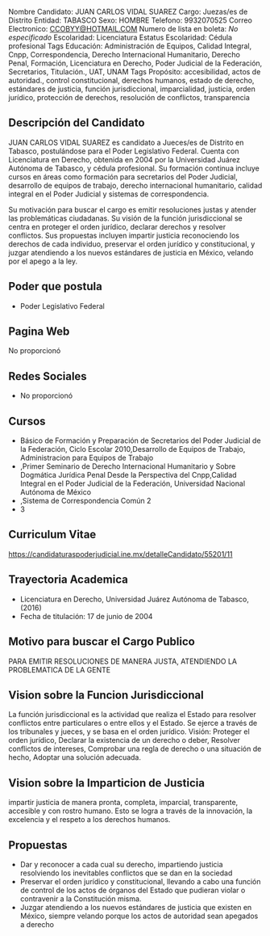 Nombre Candidato: JUAN CARLOS VIDAL SUAREZ
Cargo: Juezas/es de Distrito
Entidad: TABASCO
Sexo: HOMBRE
Telefono: 9932070525
Correo Electronico: CCOBYY@HOTMAIL.COM
Numero de lista en boleta: *No especificado*
Escolaridad: Licenciatura
Estatus Escolaridad: Cédula profesional
Tags Educación: Administración de Equipos, Calidad Integral, Cnpp, Correspondencia, Derecho Internacional Humanitario, Derecho Penal, Formación, Licenciatura en Derecho, Poder Judicial de la Federación, Secretarios, Titulación., UAT, UNAM
Tags Propósito: accesibilidad, actos de autoridad., control constitucional, derechos humanos, estado de derecho, estándares de justicia, función jurisdiccional, imparcialidad, justicia, orden jurídico, protección de derechos, resolución de conflictos, transparencia


## Descripción del Candidato 

JUAN CARLOS VIDAL SUAREZ es candidato a Jueces/es de Distrito en Tabasco, postulándose para el Poder Legislativo Federal. Cuenta con Licenciatura en Derecho, obtenida en 2004 por la Universidad Juárez Autónoma de Tabasco, y cédula profesional. Su formación continua incluye cursos en áreas como formación para secretarios del Poder Judicial, desarrollo de equipos de trabajo, derecho internacional humanitario, calidad integral en el Poder Judicial y sistemas de correspondencia.

Su motivación para buscar el cargo es emitir resoluciones justas y atender las problemáticas ciudadanas.  Su visión de la función jurisdiccional se centra en proteger el orden jurídico, declarar derechos y resolver conflictos. Sus propuestas incluyen impartir justicia reconociendo los derechos de cada individuo, preservar el orden jurídico y constitucional, y juzgar atendiendo a los nuevos estándares de justicia en México, velando por el apego a la ley.


## Poder que postula

- Poder Legislativo Federal


## Pagina Web

No proporcionó


## Redes Sociales

- No proporcionó


## Cursos

- Básico de Formación y Preparación de Secretarios del Poder Judicial de la Federación, Ciclo Escolar 2010,Desarrollo de Equipos de Trabajo, Administracion para Equipos de Trabajo
- ,Primer Seminario de Derecho Internacional Humanitario y Sobre Dogmática Jurídica Penal Desde la Perspectiva del Cnpp,Calidad Integral en el Poder Judicial de la Federación, Universidad Nacional Autónoma de México
- ,Sistema de Correspondencia Común 2
- 3


## Curriculum Vitae

https://candidaturaspoderjudicial.ine.mx/detalleCandidato/55201/11


## Trayectoria Academica

- Licenciatura en Derecho, Universidad Juárez Autónoma de Tabasco, (2016)
- Fecha de titulación: 17 de junio de 2004


## Motivo para buscar el Cargo Publico

PARA EMITIR RESOLUCIONES DE MANERA JUSTA, ATENDIENDO LA PROBLEMATICA DE LA GENTE


## Vision sobre la Funcion Jurisdiccional

La función jurisdiccional es la actividad que realiza el Estado para resolver conflictos entre particulares o entre ellos y el Estado. Se ejerce a través de los tribunales y jueces, y se basa en el orden jurídico. Visión: Proteger el orden jurídico, Declarar la existencia de un derecho o deber, Resolver conflictos de intereses, Comprobar una regla de derecho o una situación de hecho, Adoptar una solución adecuada.


## Vision sobre la Imparticion de Justicia

impartir justicia de manera pronta, completa, imparcial, transparente, accesible y con rostro humano. Esto se logra a través de la innovación, la excelencia y el respeto a los derechos humanos.


## Propuestas

- Dar y reconocer a cada cual su derecho, impartiendo justicia resolviendo los inevitables conflictos que se dan en la sociedad
- Preservar el orden jurídico y constitucional, llevando a cabo una función de control de los actos de órganos del Estado que pudieran violar o contravenir a la Constitución misma.
- Juzgar atendiendo a los nuevos estándares de justicia que existen en México, siempre velando porque los actos de autoridad sean apegados a derecho

